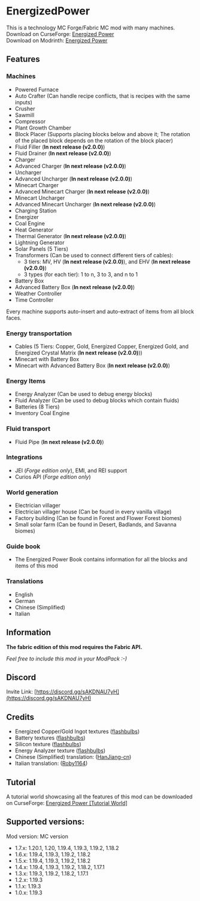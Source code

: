 # EnergizedPower
This is a technology MC Forge/Fabric MC mod with many machines.<br>
Download on CurseForge: [Energized Power](https://www.curseforge.com/minecraft/mc-mods/energized-power)<br>
Download on Modrinth: [Energized Power](https://modrinth.com/mod/energized-power)

## Features

### Machines

- Powered Furnace
- Auto Crafter (Can handle recipe conflicts, that is recipes with the same inputs)
- Crusher
- Sawmill
- Compressor
- Plant Growth Chamber
- Block Placer (Supports placing blocks below and above it; The rotation of the placed block depends on the rotation of the block placer)
- Fluid Filler (**In next release (v2.0.0)**)
- Fluid Drainer (**In next release (v2.0.0)**)
- Charger
- Advanced Charger (**In next release (v2.0.0)**)
- Uncharger
- Advanced Uncharger (**In next release (v2.0.0)**)
- Minecart Charger
- Advanced Minecart Charger (**In next release (v2.0.0)**)
- Minecart Uncharger
- Advanced Minecart Uncharger (**In next release (v2.0.0)**)
- Charging Station
- Energizer
- Coal Engine
- Heat Generator
- Thermal Generator (**In next release (v2.0.0)**)
- Lightning Generator
- Solar Panels (5 Tiers)
- Transformers (Can be used to connect different tiers of cables):
  - 3 tiers: MV, HV (**In next release (v2.0.0)**), and EHV (**In next release (v2.0.0)**)
  - 3 types (for each tier): 1 to n, 3 to 3, and n to 1
- Battery Box
- Advanced Battery Box (**In next release (v2.0.0)**)
- Weather Controller
- Time Controller

Every machine supports auto-insert and auto-extract of items from all block faces.

### Energy transportation

- Cables (5 Tiers: Copper, Gold, Energized Copper, Energized Gold, and Energized Crystal Matrix (**In next release (v2.0.0)**))
- Minecart with Battery Box
- Minecart with Advanced Battery Box (**In next release (v2.0.0)**)

### Energy Items

- Energy Analyzer (Can be used to debug energy blocks)
- Fluid Analyzer (Can be used to debug blocks which contain fluids)
- Batteries (8 Tiers)
- Inventory Coal Engine

### Fluid transport

- Fluid Pipe (**In next release (v2.0.0)**)

### Integrations

- JEI (*Forge edition only*), EMI, and REI support
- Curios API (*Forge edition only*)

### World generation

- Electrician villager
- Electrician villager house (Can be found in every vanilla village)
- Factory building (Can be found in Forest and Flower Forest biomes)
- Small solar farm (Can be found in Desert, Badlands, and Savanna biomes)

### Guide book

- The Energized Power Book contains information for all the blocks and items of this mod

### Translations

- English
- German
- Chinese (Simplified)
- Italian

## Information

**The fabric edition of this mod requires the Fabric API.**

*Feel free to include this mod in your ModPack :-)*

## Discord

Invite Link: [https://discord.gg/sAKDNAU7yH](https://discord.gg/sAKDNAU7yH)

## Credits

- Energized Copper/Gold Ingot textures ([flashbulbs](https://github.com/flashbulbs))
- Battery textures ([flashbulbs](https://github.com/flashbulbs))
- Silicon texture ([flashbulbs](https://github.com/flashbulbs))
- Energy Analyzer texture ([flashbulbs](https://github.com/flashbulbs))
- Chinese (Simplified) translation: ([HanJiang-cn](https://github.com/HanJiang-cn))
- Italian translation: ([Roby1164](https://github.com/Roby1164))

## Tutorial
A tutorial world showcasing all the features of this mod can be downloaded on CurseForge: [Energized Power [Tutorial World]](https://www.curseforge.com/minecraft/worlds/energized-power-tutorial-world)

## Supported versions:
Mod version: MC version
- 1.7.x: 1.20.1, 1.20, 1.19.4, 1.19.3, 1.19.2, 1.18.2
- 1.6.x: 1.19.4, 1.19.3, 1.19.2, 1.18.2
- 1.5.x: 1.19.4, 1.19.3, 1.19.2, 1.18.2
- 1.4.x: 1.19.4, 1.19.3, 1.19.2, 1.18.2, 1.17.1
- 1.3.x: 1.19.3, 1.19.2, 1.18.2, 1.17.1
- 1.2.x: 1.19.3
- 1.1.x: 1.19.3
- 1.0.x: 1.19.3
